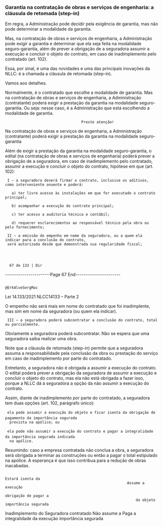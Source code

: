 ### Garantia na contratação de obras e serviços de engenharia: a cláusula de retomada (step-in)

Em regra, a Administração pode decidir pela exigência de garantia, mas não pode determinar a modalidade da
garantia.

Mas, na contratação de obras e serviços de engenharia, a Administração pode exigir a garantia e determinar que
ela seja feita na modalidade seguro-garantia, além de prever a obrigação de a seguradora assumir a execução
e concluir o objeto do contrato, em caso de inadimplemento pelo contratado (art. 102).

Essa, por sinal, é uma das novidades e uma das principais inovações da NLLC: é a chamada a cláusula de
retomada (step-in).

Vamos aos detalhes.

Normalmente, é o contratado que escolhe a modalidade de garantia. Mas na contratação de obras e serviços de
engenharia, a Administração (contratante) poderá exigir a prestação da garantia na modalidade seguro-garantia.
Ou seja: nesse caso, é a Administração que está escolhendo a modalidade de garantia.


                                       Preste atenção!
 Na contratação de obras e serviços de engenharia, a Administração (contratante) poderá exigir a prestação da
                                  garantia na modalidade seguro-garantia

Além de exigir a prestação da garantia na modalidade seguro-garantia, o edital (na contratação de obras e serviços
de engenharia) poderá prever a obrigação de a seguradora, em caso de inadimplemento pelo contratado, assumir
a execução e concluir o objeto do contrato, hipótese em que (art. 102):

     I – a seguradora deverá firmar o contrato, inclusive os aditivos, como interveniente anuente e poderá:

       a) ter livre acesso às instalações em que for executado o contrato principal;

       b) acompanhar a execução do contrato principal;

       c) ter acesso a auditoria técnica e contábil;

       d) requerer esclarecimentos ao responsável técnico pela obra ou pelo fornecimento;

     II – a emissão de empenho em nome da seguradora, ou a quem ela indicar para a conclusão do contrato,
     será autorizada desde que demonstrada sua regularidade fiscal;




      67 de 133 | Dir
-----------------------Page 67 End-----------------------

                                                                         @ErkAlveSergMac
 Lei 14.133/2021                                                    NLCC14133 – Parte 2


O empenho não será mais em nome do contratado que foi inadimplente, mas sim em nome da seguradora (ou quem
ela indicar).

     III – a seguradora poderá subcontratar a conclusão do contrato, total ou parcialmente.

Obviamente a seguradora poderá subcontratar. Não se espera que uma seguradora saiba realizar uma obra.

Note que a cláusula de retomada (step-in) permite que a seguradora assuma a responsabilidade pela conclusão
da obra ou prestação do serviço em caso de inadimplemento por parte do contratado.

Entretanto, a seguradora não é obrigada a assumir a execução do contrato. O edital poderá prever a obrigação da
seguradora de assumir a execução e concluir o objeto do contrato, mas ela não está obrigada a fazer isso, porque
a NLLC dá à seguradora a opção da não assumir a execução do contrato.

Assim, diante de inadimplemento por parte do contratado, a seguradora tem duas opções (art. 102,
parágrafo único):

     ela pode assumir a execução do objeto e ficar isenta da obrigação de pagamento da importância segurada
      prevista na apólice; ou

     ela pode não assumir a execução do contrato e pagar a integralidade da importância segurada indicada
      na apólice.

Resumindo: caso a empresa contratada não conclua a obra, a seguradora será obrigada a terminar as construções
ou então a pagar o total estipulado na apólice. A esperança é que isso contribua para a redução de obras
inacabadas.


                                                                                                Estará isenta da
                                                            Assume a execução
                                                                                              obrigação de pagar a
                                                                do objeto                    importância segurada
 Inadimplemento do
                                   Seguradora
     contratado
                                                               Não assume a                 Paga a integralidade da
                                                                execução                     importância segurada